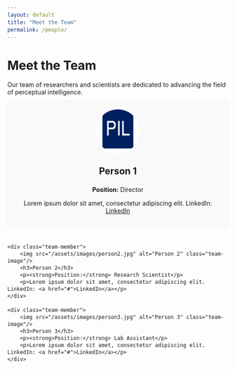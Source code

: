 ```yaml
---
layout: default
title: "Meet the Team"
permalink: /people/
---
```


# Meet the Team

Our team of researchers and scientists are dedicated to advancing the field of perceptual intelligence.

<div class="team-section">
    <div class="team-member">
        <img src="/assets/images/person1.jpg" alt="Person 1" class="team-image"/>
        <h3>Person 1</h3>
        <p><strong>Position:</strong> Director</p>
        <p>Lorem ipsum dolor sit amet, consectetur adipiscing elit. LinkedIn: <a href="#">LinkedIn</a></p>
    </div>
    
    <div class="team-member">
        <img src="/assets/images/person2.jpg" alt="Person 2" class="team-image"/>
        <h3>Person 2</h3>
        <p><strong>Position:</strong> Research Scientist</p>
        <p>Lorem ipsum dolor sit amet, consectetur adipiscing elit. LinkedIn: <a href="#">LinkedIn</a></p>
    </div>
    
    <div class="team-member">
        <img src="/assets/images/person3.jpg" alt="Person 3" class="team-image"/>
        <h3>Person 3</h3>
        <p><strong>Position:</strong> Lab Assistant</p>
        <p>Lorem ipsum dolor sit amet, consectetur adipiscing elit. LinkedIn: <a href="#">LinkedIn</a></p>
    </div>
</div>

<style>
.team-section {
    display: flex;
    flex-wrap: wrap;
    gap: 20px;
}

.team-member {
    flex: 1 1 30%;
    text-align: center;
    border: 1px solid #f0f0f0;
    padding: 20px;
    background-color: #f9f9f9;
}

.team-image {
    width: 100px;
    height: 100px;
    border-radius: 50%;
    margin-bottom: 15px;
}

h3 {
    margin-top: 10px;
    font-size: 1.5em;
}

p {
    font-size: 1em;
    margin-bottom: 10px;
}
</style>
